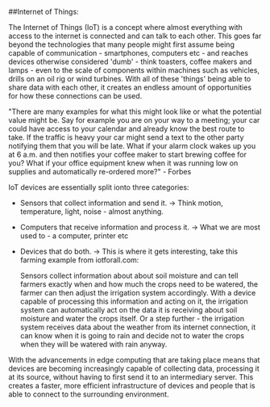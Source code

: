 ##Internet of Things:

The Internet of Things (IoT) is a concept where almost everything with access to the internet is connected and can talk to each other.
This goes far beyond the technologies that many people might first assume being capable of communication - smartphones, computers etc - and reaches devices otherwise considered 'dumb' - think toasters, coffee makers and lamps - even to the scale of components within machines such as vehicles, drills on an oil rig or wind turbines.
With all of these 'things' being able to share data with each other, it creates an endless amount of opportunities for how these connections can be used.

"There are many examples for what this might look like or what the potential value might be. Say for example you are on your way to a meeting; your car could have access to your calendar and already know the best route to take. If the traffic is heavy your car might send a text to the other party notifying them that you will be late. What if your alarm clock wakes up you at 6 a.m. and then notifies your coffee maker to start brewing coffee for you? What if your office equipment knew when it was running low on supplies and automatically re-ordered more?" - Forbes

IoT devices are essentially split ionto three categories:

  - Sensors that collect information and send it. -> Think motion, temperature, light, noise - almost anything.
   
  - Computers that receive information and process it. -> What we are most used to - a computer, printer etc
  
  - Devices that do both. -> This is where it gets interesting, take this farming example from iotforall.com:
    
    Sensors collect information about about soil moisture and can tell farmers exactly when and how much the crops need to be watered, the farmer can then adjust the irrigation     system accordingly. With a device capable of processing this information and acting on it, the irrigation system can automatically act on the data it is receiving about soil     moisture and water the crops itself. 
    Or a step further - the irrigation system receives data about the weather from its internet connection, it can know when it is going to rain and decide not to water the         crops when they will be watered with rain anyway.
 
With the advancements in edge computing that are taking place means that devices are becoming increasingly capable of collecting data, processing it at its source, without having to first send it to an intermediary server. This creates a faster, more efficient infrastructure of devices and people that is able to connect to the surrounding environment.
